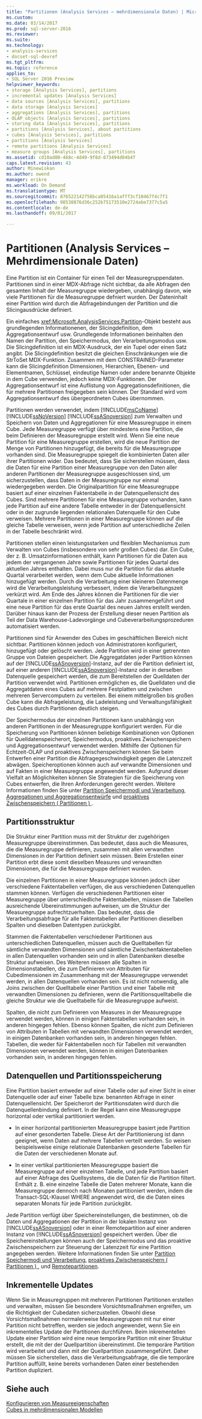 ```yaml
---
title: "Partitionen (Analysis Services – mehrdimensionale Daten) | Microsoft Docs"
ms.custom: 
ms.date: 03/14/2017
ms.prod: sql-server-2016
ms.reviewer: 
ms.suite: 
ms.technology:
- analysis-services
- docset-sql-devref
ms.tgt_pltfrm: 
ms.topic: reference
applies_to:
- SQL Server 2016 Preview
helpviewer_keywords:
- storage [Analysis Services], partitions
- incremental updates [Analysis Services]
- data sources [Analysis Services], partitions
- data storage [Analysis Services]
- aggregations [Analysis Services], partitions
- OLAP objects [Analysis Services], partitions
- storing data [Analysis Services], partitions
- partitions [Analysis Services], about partitions
- cubes [Analysis Services], partitions
- partitions [Analysis Services]
- remote partitions [Analysis Services]
- measure groups [Analysis Services], partitions
ms.assetid: cd10ad00-468c-4d49-9f8d-873494d04b4f
caps.latest.revision: 43
author: Minewiskan
ms.author: owend
manager: erikre
ms.workload: On Demand
ms.translationtype: MT
ms.sourcegitcommit: 876522142756bca05416a1afff3cf10467f4c7f1
ms.openlocfilehash: 98538876d36c252b75173510e2724abe7377c5a5
ms.contentlocale: de-de
ms.lasthandoff: 09/01/2017

---
```

# <a name="partitions-analysis-services---multidimensional-data"></a>Partitionen (Analysis Services – Mehrdimensionale Daten)
  Eine Partition ist ein Container für einen Teil der Measuregruppendaten. Partitionen sind in einer MDX-Abfrage nicht sichtbar, da alle Abfragen den gesamten Inhalt der Measuregruppe wiedergeben, unabhängig davon, wie viele Partitionen für die Measuregruppe defniert wurden. Der Dateninhalt einer Partition wird durch die Abfragebindungen der Partition und die Slicingausdrücke definiert.  
  
 Ein einfaches <xref:Microsoft.AnalysisServices.Partition>-Objekt besteht aus grundlegenden Informationenen, der Slicingdefinition, dem Aggregationsentwurf usw. Grundlegende Informationen beinhalten den Namen der Partition, den Speichermodus, den Verarbeitungsmodus usw. Die Slicingdefinition ist ein MDX-Ausdruck, der ein Tupel oder einen Satz angibt. Die Slicingdefinition besitzt die gleichen Einschränkungen wie die StrToSet MDX-Funktion. Zusammen mit dem CONSTRAINED-Parameter kann die Slicingdefinition Dimensionen, Hierarchien, Ebenen- und Elementnamen, Schlüssel, eindeutige Namen oder andere benannte Objekte in dem Cube verwenden, jedoch keine MDX-Funktionen. Der Aggregationsentwurf ist eine Auflistung von Aggregationsdefinitionen, die für mehrere Partitionen freigegeben sein können. Der Standard wird vom Aggregationsentwurf des übergeordneten Cubes übernommen.  
  
 Partitionen werden verwendet, indem [!INCLUDE[msCoName](../../includes/msconame-md.md)] [!INCLUDE[ssNoVersion](../../includes/ssnoversion-md.md)] [!INCLUDE[ssASnoversion](../../includes/ssasnoversion-md.md)] zum Verwalten und Speichern von Daten und Aggregationen für eine Measuregruppe in einem Cube. Jede Measuregruppe verfügt über mindestens eine Partition, die beim Definieren der Measuregruppe erstellt wird. Wenn Sie eine neue Partition für eine Measuregruppe erstellen, wird die neue Partition der Menge von Partitionen hinzugefügt, die bereits für die Measuregruppe vorhanden sind. Die Measuregruppe spiegelt die kombinierten Daten aller ihrer Partitionen wider. Das bedeutet, dass Sie sicherstellen müssen, dass die Daten für eine Partition einer Measuregruppe von den Daten aller anderen Partitionen der Measuregruppe ausgeschlossen sind, um sicherzustellen, dass Daten in der Measuregruppe nur einmal wiedergegeben werden. Die Originalpartition für eine Measuregruppe basiert auf einer einzelnen Faktentabelle in der Datenquellensicht des Cubes. Sind mehrere Partitionen für eine Measuregruppe vorhanden, kann jede Partition auf eine andere Tabelle entweder in der Datenquellensicht oder in der zugrunde liegenden relationalen Datenquelle für den Cube verweisen. Mehrere Partitionen in einer Measuregruppe können auf die gleiche Tabelle verweisen, wenn jede Partition auf unterschiedliche Zeilen in der Tabelle beschränkt wird.  
  
 Partitionen stellen einen leistungsstarken und flexiblen Mechanismus zum Verwalten von Cubes (insbesondere von sehr großen Cubes) dar. Ein Cube, der z.&#160;B. Umsatzinformationen enthält, kann Partitionen für die Daten aus jedem der vergangenen Jahre sowie Partitionen für jedes Quartal des aktuellen Jahres enthalten. Dabei muss nur die Partition für das aktuelle Quartal verarbeitet werden, wenn dem Cube aktuelle Informationen hinzugefügt werden. Durch die Verarbeitung einer kleineren Datenmenge wird die Verarbeitungsleistung verbessert, indem die Verarbeitungszeit verkürzt wird. Am Ende des Jahres können die Partitionen für die vier Quartale in einer einzelnen Partition für das Jahr zusammengeführt und eine neue Partition für das erste Quartal des neuen Jahres erstellt werden. Darüber hinaus kann der Prozess der Erstellung dieser neuen Partition als Teil der Data Warehouse-Ladevorgänge und Cubeverarbeitungsprozeduren automatisiert werden.  
  
 Partitionen sind für Anwender des Cubes im geschäftlichen Bereich nicht sichtbar. Partitionen können jedoch von Administratoren konfiguriert, hinzugefügt oder gelöscht werden. Jede Partition wird in einer getrennten Gruppe von Dateien gespeichert. Die Aggregatdaten jeder Partition können auf der [!INCLUDE[ssASnoversion](../../includes/ssasnoversion-md.md)]-Instanz, auf der die Partition definiert ist, auf einer anderen [!INCLUDE[ssASnoversion](../../includes/ssasnoversion-md.md)]-Instanz oder in derselben Datenquelle gespeichert werden, die zum Bereitstellen der Quelldaten der Partition verwendet wird. Partitionen ermöglichen es, die Quelldaten und die Aggregatdaten eines Cubes auf mehrere Festplatten und zwischen mehreren Servercomputern zu verteilen. Bei einem mittelgroßen bis großen Cube kann die Abfrageleistung, die Ladeleistung und Verwaltungsfähigkeit des Cubes durch Partitionen deutlich steigen.  
  
 Der Speichermodus der einzelnen Partitionen kann unabhängig von anderen Partitionen in der Measuregruppe konfiguriert werden. Für die Speicherung von Partitionen können beliebige Kombinationen von Optionen für Quelldatenspeicherort, Speichermodus, proaktives Zwischenspeichern und Aggregationsentwurf verwendet werden. Mithilfe der Optionen für Echtzeit-OLAP und proaktives Zwischenspeichern können Sie beim Entwerfen einer Partition die Abfragegeschwindigkeit gegen die Latenzzeit abwägen. Speicheroptionen können auch auf verwandte Dimensionen und auf Fakten in einer Measuregruppe angewendet werden. Aufgrund dieser Vielfalt an Möglichkeiten können Sie Strategien für die Speicherung von Cubes entwerfen, die Ihren Anforderungen gerecht werden. Weitere Informationen finden Sie unter [Partition Speichermodi und Verarbeitung](../../analysis-services/multidimensional-models-olap-logical-cube-objects/partitions-partition-storage-modes-and-processing.md), [Aggregationen und Aggregationsentwürfe](../../analysis-services/multidimensional-models-olap-logical-cube-objects/aggregations-and-aggregation-designs.md) und [proaktives Zwischenspeichern &#40; Partitionen &#41; ](../../analysis-services/multidimensional-models-olap-logical-cube-objects/partitions-proactive-caching.md).  
  
## <a name="partition-structure"></a>Partitionsstruktur  
 Die Struktur einer Partition muss mit der Struktur der zugehörigen Measuregruppe übereinstimmen. Das bedeutet, dass auch die Measures, die die Measuregruppe definieren, zusammen mit allen verwandten Dimensionen in der Partition definiert sein müssen. Beim Erstellen einer Partition erbt diese somit dieselben Measures und verwandten Dimensionen, die für die Measuregruppe definiert wurden.  
  
 Die einzelnen Partitionen in einer Measuregruppe können jedoch über verschiedene Faktentabellen verfügen, die aus verschiedenen Datenquellen stammen können. Verfügen die verschiedenen Partitionen einer Measuregruppe über unterschiedliche Faktentabellen, müssen die Tabellen ausreichende Übereinstimmungen aufweisen, um die Struktur der Measuregruppe aufrechtzuerhalten. Das bedeutet, dass die Verarbeitungsabfrage für alle Faktentabellen aller Partitionen dieselben Spalten und dieselben Datentypen zurückgibt.  
  
 Stammen die Faktentabellen verschiedener Partitionen aus unterschiedlichen Datenquellen, müssen auch die Quelltabellen für sämtliche verwandten Dimensionen und sämtliche Zwischenfaktentabellen in allen Datenquellen vorhanden sein und in allen Datenbanken dieselbe Struktur aufweisen. Des Weiteren müssen alle Spalten in Dimensionstabellen, die zum Definieren von Attributen für Cubedimensionen im Zusammenhang mit der Measuregruppe verwendet werden, in allen Datenquellen vorhanden sein. Es ist nicht notwendig, alle Joins zwischen der Quelltabelle einer Partition und einer Tabelle mit verwandten Dimensionen zu definieren, wenn die Partitionsquelltabelle die gleiche Struktur wie die Quelltabelle für die Measuregruppe aufweist.  
  
 Spalten, die nicht zum Definieren von Measures in der Measuregruppe verwendet werden, können in einigen Faktentabellen vorhanden sein, in anderen hingegen fehlen. Ebenso können Spalten, die nicht zum Definieren von Attributen in Tabellen mit verwandten Dimensionen verwendet werden, in einigen Datenbanken vorhanden sein, in anderen hingegen fehlen. Tabellen, die weder für Faktentabellen noch für Tabellen mit verwandten Dimensionen verwendet werden, können in einigen Datenbanken vorhanden sein, in anderen hingegen fehlen.  
  
## <a name="data-sources-and-partition-storage"></a>Datenquellen und Partitionsspeicherung  
 Eine Partition basiert entweder auf einer Tabelle oder auf einer Sicht in einer Datenquelle oder auf einer Tabelle bzw. benannten Abfrage in einer Datenquellensicht. Der Speicherort der Partitionsdaten wird durch die Datenquellenbindung definiert. In der Regel kann eine Measuregruppe horizontal oder vertikal partitioniert werden.  
  
-   In einer horizontal partitionierten Measuregruppe basiert jede Partition auf einer gesonderten Tabelle. Diese Art der Partitionierung ist dann geeignet, wenn Daten auf mehrere Tabellen verteilt werden. So weisen beispielsweise einige relationale Datenbanken gesonderte Tabellen für die Daten der verschiedenen Monate auf.  
  
-   In einer vertikal partitionierten Measuregruppe basiert die Measuregruppe auf einer einzelnen Tabelle, und jede Partition basiert auf einer Abfrage des Quellsystems, die die Daten für die Partition filtert. Enthält z. B. eine einzelne Tabelle die Daten mehrerer Monate, kann die Measuregruppe dennoch nach Monaten partitioniert werden, indem die Transact-SQL-Klausel WHERE angewendet wird, die die Daten eines separaten Monats für jede Partition zurückgibt.  
  
 Jede Partition verfügt über Speichereinstellungen, die bestimmen, ob die Daten und Aggregationen der Partition in der lokalen Instanz von [!INCLUDE[ssASnoversion](../../includes/ssasnoversion-md.md)] oder in einer Remotepartition auf einer anderen Instanz von [!INCLUDE[ssASnoversion](../../includes/ssasnoversion-md.md)] gespeichert werden. Über die Speichereinstellungen können auch der Speichermodus und das proaktive Zwischenspeichern zur Steuerung der Latenzzeit für eine Partition angegeben werden. Weitere Informationen finden Sie unter [Partition Speichermodi und Verarbeitung](../../analysis-services/multidimensional-models-olap-logical-cube-objects/partitions-partition-storage-modes-and-processing.md), [proaktives Zwischenspeichern &#40; Partitionen &#41; ](../../analysis-services/multidimensional-models-olap-logical-cube-objects/partitions-proactive-caching.md), und [Remotepartitionen](../../analysis-services/multidimensional-models-olap-logical-cube-objects/partitions-remote-partitions.md).  
  
## <a name="incremental-updates"></a>Inkrementelle Updates  
 Wenn Sie in Measuregruppen mit mehreren Partitionen Partitionen erstellen und verwalten, müssen Sie besondere Vorsichtsmaßnahmen ergreifen, um die Richtigkeit der Cubedaten sicherzustellen. Obwohl diese Vorsichtsmaßnahmen normalerweise Measuregruppen mit nur einer Partition nicht betreffen, werden sie jedoch angewendet, wenn Sie ein inkrementelles Update der Partitionen durchführen. Beim inkrementellen Update einer Partition wird eine neue temporäre Partition mit einer Struktur erstellt, die mit der der Quellpartition übereinstimmt. Die temporäre Partition wird verarbeitet und dann mit der Quellpartition zusammengeführt. Daher müssen Sie sicherstellen, dass die Verarbeitungsabfrage, die die temporäre Partition auffüllt, keine bereits vorhandenen Daten einer bestehenden Partition dupliziert.  
  
## <a name="see-also"></a>Siehe auch  
 [Konfigurieren von Measureeigenschaften](../../analysis-services/multidimensional-models/configure-measure-properties.md)   
 [Cubes in mehrdimensionalen Modellen](../../analysis-services/multidimensional-models/cubes-in-multidimensional-models.md)  
  
  

